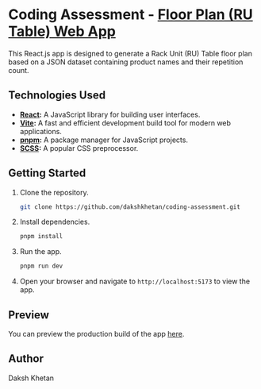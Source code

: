 # Coding Assessment - [Floor Plan (RU Table) Web App](https://coding-assessment-daksh.vercel.app/)

This React.js app is designed to generate a Rack Unit (RU) Table floor plan based on a JSON dataset containing product names and their repetition count.

## Technologies Used

-   **[React](https://react.dev):** A JavaScript library for building user interfaces.
-   **[Vite](https://vitejs.dev):** A fast and efficient development build tool for modern web applications.
-   **[pnpm](https://pnpm.io):** A package manager for JavaScript projects.
-   **[SCSS](https://sass-lang.com):** A popular CSS preprocessor.

## Getting Started

1. Clone the repository.

    ```bash
    git clone https://github.com/dakshkhetan/coding-assessment.git
    ```

2. Install dependencies.

    ```bash
    pnpm install
    ```

3. Run the app.

    ```bash
    pnpm run dev
    ```

4. Open your browser and navigate to `http://localhost:5173` to view the app.

## Preview

You can preview the production build of the app [here](https://coding-assessment-daksh.vercel.app/).

## Author

Daksh Khetan
